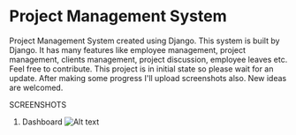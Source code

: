 # Project Management System
Project Management System created using Django. This system is built by Django. It has many features like employee management, project management, clients management, project discussion, employee leaves etc. Feel free to contribute. 
This project is in initial state so please wait for an update. After making some progress I'll upload screenshots also. 
New ideas are welcomed.


SCREENSHOTS

1) Dashboard
![Alt text](screenshots/dashboard.jpg?raw=true "Dashboard")
